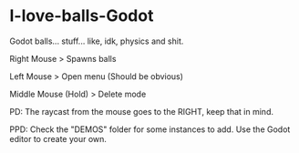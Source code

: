 # I-love-balls-Godot

Godot balls... stuff... like, idk, physics and shit.

Right Mouse > Spawns balls

Left Mouse > Open menu (Should be obvious)

Middle Mouse (Hold) > Delete mode

PD: The raycast from the mouse goes to the RIGHT, keep that in mind.

PPD: Check the "DEMOS" folder for some instances to add. Use the Godot editor to create your own.
